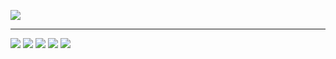 ![](https://i.imgur.com/7XaXQoq.png)
<!-- https://carbon.now.sh/ -->

---------

![](https://github-profile-summary-cards.vercel.app/api/cards/profile-details?username=s-ow&theme=nord_dark)
![](https://github-profile-summary-cards.vercel.app/api/cards/productive-time?username=s-ow&utcOffset=+1&theme=nord_dark)
![](https://github-profile-summary-cards.vercel.app/api/cards/repos-per-language?username=s-ow&theme=nord_dark)
![](https://github-readme-stats.vercel.app/api/top-langs/?username=s-ow&theme=nord&layout=compact&show_icons=true)
![](https://github-readme-streak-stats.herokuapp.com/?user=s-ow&theme=nord)
